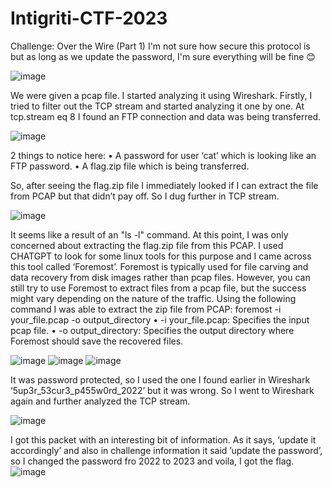# Intigriti-CTF-2023
Challenge: Over the Wire (Part 1)
I'm not sure how secure this protocol is but as long as we update the password, I'm sure everything will be fine 😊

![image](https://github.com/ali-md545/Intigriti-CTF-2023/assets/149575457/a6897100-cbb8-4da0-b470-2861fbe06a5c)


We were given a pcap file. I started analyzing it using Wireshark. Firstly, I tried to filter out the TCP stream and started analyzing it one by one. At tcp.stream eq 8 I found an FTP connection and data was being transferred.  

![image](https://github.com/ali-md545/Intigriti-CTF-2023/assets/149575457/89e77469-cd10-4ec0-aba1-1e02ff348e7d)
 
2 things to notice here:
•	A password for user ‘cat’ which is looking like an FTP password.
•	A flag.zip file which is being transferred.

So, after seeing the flag.zip file I immediately looked if I can extract the file from PCAP but that didn’t pay off. So I dug further in TCP stream.  

![image](https://github.com/ali-md545/Intigriti-CTF-2023/assets/149575457/e195fa94-2cdf-4f4e-83e1-476f8451a4f8)

It seems like a result of an "ls -l" command. At this point, I was only concerned about extracting the flag.zip file from this PCAP. I used CHATGPT to look for some linux tools for this purpose and I came across this tool called ‘Foremost’. 
Foremost is typically used for file carving and data recovery from disk images rather than pcap files. However, you can still try to use Foremost to extract files from a pcap file, but the success might vary depending on the nature of the traffic. 
Using the following command I was able to extract the zip file from PCAP:
foremost -i your_file.pcap -o output_directory
•	-i your_file.pcap: Specifies the input pcap file.
• -o output_directory: Specifies the output directory where Foremost should save the recovered files. 
 
 ![image](https://github.com/ali-md545/Intigriti-CTF-2023/assets/149575457/132f1092-1f7a-42d5-a141-dc5ac1e7c6c9)
![image](https://github.com/ali-md545/Intigriti-CTF-2023/assets/149575457/208c1ca2-3c2c-48e1-8285-87fdbbcd3617)
![image](https://github.com/ali-md545/Intigriti-CTF-2023/assets/149575457/b931c628-fdbc-451f-9142-7fa1d23e2da6)

 
It was password protected, so I used the one I found earlier in Wireshark ‘5up3r_53cur3_p455w0rd_2022’ but it was wrong. So I went to Wireshark again and further analyzed the TCP stream.

![image](https://github.com/ali-md545/Intigriti-CTF-2023/assets/149575457/ff43a550-ed4d-42d0-abab-6ce2228a2da5)

 I got this packet with an interesting bit of information. As it says, ‘update it accordingly’ and also in challenge information it said ’update the password’, so I changed the password fro 2022 to 2023 and voila, I got the flag.
![image](https://github.com/ali-md545/Intigriti-CTF-2023/assets/149575457/d59c79bf-4fdc-4eee-ac81-6b2620580776)
 
